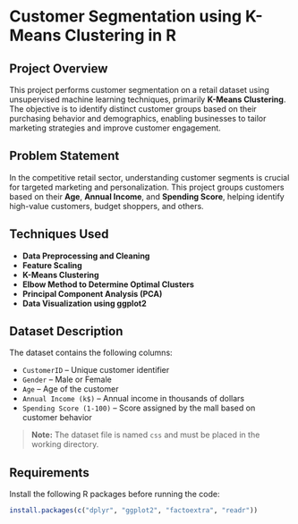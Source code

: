 # Customer Segmentation using K-Means Clustering in R

##  Project Overview

This project performs customer segmentation on a retail dataset using unsupervised machine learning techniques, primarily **K-Means Clustering**. The objective is to identify distinct customer groups based on their purchasing behavior and demographics, enabling businesses to tailor marketing strategies and improve customer engagement.

##  Problem Statement

In the competitive retail sector, understanding customer segments is crucial for targeted marketing and personalization. This project groups customers based on their **Age**, **Annual Income**, and **Spending Score**, helping identify high-value customers, budget shoppers, and others.

##  Techniques Used

- **Data Preprocessing and Cleaning**
- **Feature Scaling**
- **K-Means Clustering**
- **Elbow Method to Determine Optimal Clusters**
- **Principal Component Analysis (PCA)**
- **Data Visualization using ggplot2**

##  Dataset Description

The dataset contains the following columns:

- `CustomerID` – Unique customer identifier
- `Gender` – Male or Female
- `Age` – Age of the customer
- `Annual Income (k$)` – Annual income in thousands of dollars
- `Spending Score (1-100)` – Score assigned by the mall based on customer behavior

> **Note:** The dataset file is named `css` and must be placed in the working directory.

##  Requirements

Install the following R packages before running the code:

```r
install.packages(c("dplyr", "ggplot2", "factoextra", "readr"))
